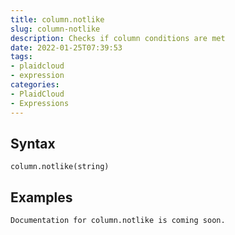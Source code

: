 ```yaml
---
title: column.notlike
slug: column-notlike
description: Checks if column conditions are met
date: 2022-01-25T07:39:53
tags:
- plaidcloud
- expression
categories:
- PlaidCloud
- Expressions
---
```



## Syntax



```
column.notlike(string)
```


## Examples



```
Documentation for column.notlike is coming soon.
```
